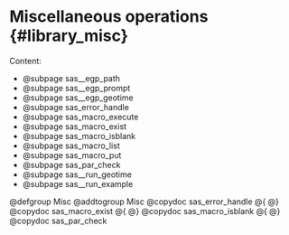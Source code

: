 # Miscellaneous operations {#library_misc}

Content:

- @subpage sas__egp_path
- @subpage sas__egp_prompt
- @subpage sas__egp_geotime
- @subpage sas_error_handle
- @subpage sas_macro_execute
- @subpage sas_macro_exist
- @subpage sas_macro_isblank
- @subpage sas_macro_list
- @subpage sas_macro_put
- @subpage sas_par_check
- @subpage sas__run_geotime
- @subpage sas__run_example

@defgroup Misc
@addtogroup Misc
@copydoc sas_error_handle
@{
@}
@copydoc sas_macro_exist
@{
@}
@copydoc sas_macro_isblank
@{
@}
@copydoc sas_par_check
